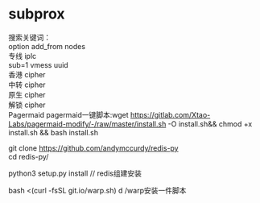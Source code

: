 # subprox

搜索关键词：   
option add_from nodes  
专线 iplc  
sub=1 vmess  uuid  
香港 cipher  
中转 cipher  
原生 cipher  
解锁 cipher  
Pagermaid
pagermaid一键脚本:wget https://gitlab.com/Xtao-Labs/pagermaid-modify/-/raw/master/install.sh -O install.sh&& chmod +x install.sh && bash install.sh

git clone https://github.com/andymccurdy/redis-py  
cd redis-py/
 
python3 setup.py install   // redis组建安装

bash <(curl -fsSL git.io/warp.sh) d   /warp安装一件脚本
